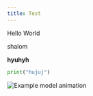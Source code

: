 ```yaml
---
title: Test
---
```


Hello World

shalom

**hyuhyh**

```python
print("hujuj")
```

![Example model animation](C:\Users\gideo\OneDrive\uni\masters\5990\gideonmiller1998.github.io\agents_animation.gif)